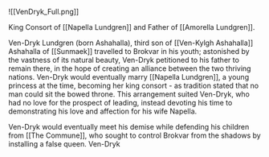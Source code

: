 ![[VenDryk_Full.png]]

King Consort of [[Napella Lundgren]] and Father of [[Amorella Lundgren]].


Ven-Dryk Lundgren (born Ashahalla), third son of  [[Ven-Kylgh Ashahalla]] Ashahalla of [[Sunmaek]] travelled to Brokvar in his youth; astonished by the vastness of its natural beauty, Ven-Dryk petitioned to his father to remain there, in the hope of creating an alliance between the two thriving nations. Ven-Dryk would eventually marry [[Napella Lundgren]], a young princess at the time, becoming her king consort - as tradition stated that no man could sit the bowed throne. This arrangement suited Ven-Dryk, who had no love for the prospect of leading, instead devoting his time to demonstrating his love and affection for his wife Napella. 

Ven-Dryk would eventually meet his demise while defending his children from [[The Commune]], who sought to control Brokvar from the shadows by installing a false queen. Ven-Dryk  